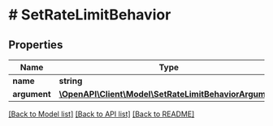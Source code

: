 # # SetRateLimitBehavior

## Properties

Name | Type | Description | Notes
------------ | ------------- | ------------- | -------------
**name** | **string** |  | [optional]
**argument** | [**\OpenAPI\Client\Model\SetRateLimitBehaviorArgument**](SetRateLimitBehaviorArgument.md) |  | [optional]

[[Back to Model list]](../../README.md#models) [[Back to API list]](../../README.md#endpoints) [[Back to README]](../../README.md)
